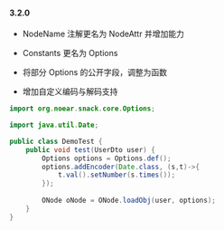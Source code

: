 #### 3.2.0

* NodeName 注解更名为 NodeAttr 并增加能力

* Constants 更名为 Options

* 将部分 Options 的公开字段，调整为函数

* 增加自定义编码与解码支持

```java
import org.noear.snack.core.Options;

import java.util.Date;

public class DemoTest {
    public void test(UserDto user) {
        Options options = Options.def();
        options.addEncoder(Date.class, (s,t)->{
            t.val().setNumber(s.times());
        });
        
        ONode oNode = ONode.loadObj(user, options);
    }
}
```


